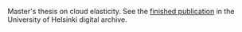 Master's thesis on cloud elasticity. See the [finished publication](http://hdl.handle.net/10138/38976) in the University of Helsinki digital archive.